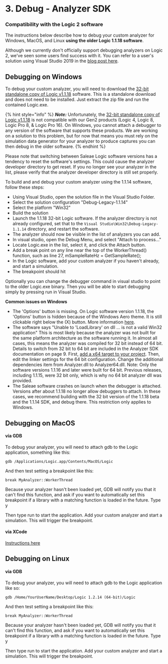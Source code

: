 # 3. Debug - Analyzer SDK

### Compatibility with the Logic 2 software

The instructions below describe how to debug your custom analyzer for Windows, MacOS, and Linux **using the older Logic 1.1.18 software**.

Although we currently don't officially support debugging analyzers on Logic 2, we've seen some users find success with it. You can refer to a user's solution using Visual Studio 2019 in the [blog post here](https://discuss.saleae.com/t/debugging-analyzers-using-visual-studio-2019-and-logic-2/1100).&#x20;

## Debugging on Windows

To debug your custom analyzer, you will need to download the [32-bit standalone copy of Logic v1.1.18](https://downloads.saleae.com/betas/1.1.18/Logic1.1.18BetaWin32Standalone.zip) software. This is a standalone download and does not need to be installed. Just extract the zip file and run the contained Logic.exe.

{% hint style="info" %}
_**Note:**_ Unfortunately, the [32-bit standalone copy of Logic v1.1.18](https://downloads.saleae.com/betas/1.1.18/Logic1.1.18BetaWin32Standalone.zip) is not compatible with our Gen2 products (Logic 4, Logic 8, Logic Pro 8, & Logic Pro 16). On Windows, you cannot attach a debugger to any version of the software that supports these products. We are working on a solution to this problem, but for now that means you must rely on the simulation data generator for your analyzer to produce captures you can then debug in the older software.
{% endhint %}

Please note that switching between Saleae Logic software versions has a tendency to reset the software's settings. This could cause the analyzer developer directory to get reset. If you no longer see your analyzer in the list, please verify that the analyzer developer directory is still set properly.

To build and and debug your custom analyzer using the 1.1.14 software, follow these steps:

* Using Visual Studio, open the solution file in the Visual Studio Folder.
* Select the solution configuration "Debug-Legacy-1.1.14"
* Select the platform "Win32"
* Build the solution
* Launch the 1.1.18 32-bit Logic software. If the analyzer directory is not already configured, set that to the `Visual Studio\Win32\Debug-Legacy-1.1.14` directory, and restart the software.
* The analyzer should now be visible in the list of analyzers you can add.
* In visual studio, open the Debug Menu, and select "Attach to process..."
* Locate Logic.exe in the list, select it, and click the Attach button.
* Add a break point on any line near the top of the WorkerThread() function, such as line 27, mSampleRateHz = GetSampleRate();
* In the Logic software, add your custom analyzer if you haven't already, and start a simulation.
* The breakpoint should hit

Optionally you can change the debugger command in visual studio to point to the older Logic.exe binary. Then you will be able to start debugging simply by pressing run in Visual Studio.

**Common issues on Windows**

* The 'Options' button is missing. On Logic software version 1.1.18, the 'Options' button is hidden because of the Windows Aero theme. It is still clickable right below the (X) button. More information [here](https://support.saleae.com/faq/technical-faq/why-is-the-options-button-missing).
* The software says "Unable to 'LoadLibrary' on dll ... is not a valid Win32 application" This is most likely because the analyzer was not built for the same platform architecture as the software running it. In almost all cases, this means the analyzer was compiled for 32 bit instead of 64 bit. Details to switch from 32 bit to 64 bit are included in the Analyzer SDK documentation on page 9. First, [add a x64 target to your project](https://msdn.microsoft.com/en-us/library/ms185328\(v=vs.120\).aspx). Then, edit the linker settings for the 64 bit configuration. Change the additional dependencies item from Analyzer.dll to Analyzer64.dll. Note: Only the software versions 1.1.16 and later were built for 64 bit. Previous releases, including 1.1.15, were 32 bit only, which is why no 64 bit analyzer dll was provided.
* The Saleae software crashes on launch when the debugger is attached. Versions after about 1.1.18 no longer allow debuggers to attach. In these cases, we recommend building with the 32 bit version of the 1.1.18 beta and the 1.1.14 SDK, and debug there. This restriction only applies to Windows.

## Debugging on MacOS

#### via GDB

To debug your analyzer, you will need to attach gdb to the Logic application, something like this:

```
gdb /Applications/Logic.app/Contents/MacOS/Logic
```

And then test setting a breakpoint like this:

```
break MyAnalyzer::WorkerThread
```

Because your analyzer hasn't been loaded yet, GDB will notify you that it can't find this function, and ask if you want to automatically set this breakpoint if a library with a matching function is loaded in the future. Type y

Then type run to start the application. Add your custom analyzer and start a simulation. This will trigger the breakpoint.

#### via XCode

[Instructions here](https://github.com/saleae/SampleAnalyzer/blob/master/docs/Analyzer%20SDK%20Setup.md#xcode-based-project)

## Debugging on Linux

#### via GDB

To debug your analyzer, you will need to attach gdb to the Logic application like so:

```
gdb /Home/YourUserName/Desktop/Logic 1.2.14 (64-bit)/Logic
```

And then test setting a breakpoint like this:

```
break MyAnalyzer::WorkerThread
```

Because your analyzer hasn't been loaded yet, GDB will notify you that it can't find this function, and ask if you want to automatically set this breakpoint if a library with a matching function is loaded in the future. Type y

Then type run to start the application. Add your custom analyzer and start a simulation. This will trigger the breakpoint.
